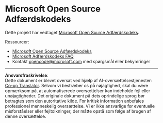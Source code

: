 <!--
CO_OP_TRANSLATOR_METADATA:
{
  "original_hash": "c06b12caf3c901eb3156e3dd5b0aea56",
  "translation_date": "2025-09-03T21:59:53+00:00",
  "source_file": "CODE_OF_CONDUCT.md",
  "language_code": "da"
}
-->
# Microsoft Open Source Adfærdskodeks

Dette projekt har vedtaget [Microsoft Open Source Adfærdskodeks](https://opensource.microsoft.com/codeofconduct/).

Ressourcer:

- [Microsoft Open Source Adfærdskodeks](https://opensource.microsoft.com/codeofconduct/)
- [Microsoft Adfærdskodeks FAQ](https://opensource.microsoft.com/codeofconduct/faq/)
- Kontakt [opencode@microsoft.com](mailto:opencode@microsoft.com) med spørgsmål eller bekymringer

---

**Ansvarsfraskrivelse**:  
Dette dokument er blevet oversat ved hjælp af AI-oversættelsestjenesten [Co-op Translator](https://github.com/Azure/co-op-translator). Selvom vi bestræber os på nøjagtighed, skal du være opmærksom på, at automatiserede oversættelser kan indeholde fejl eller unøjagtigheder. Det originale dokument på dets oprindelige sprog bør betragtes som den autoritative kilde. For kritisk information anbefales professionel menneskelig oversættelse. Vi er ikke ansvarlige for eventuelle misforståelser eller fejltolkninger, der måtte opstå som følge af brugen af denne oversættelse.